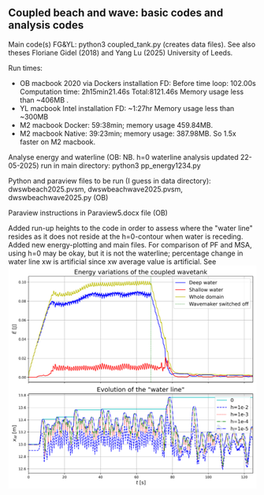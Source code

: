  ## Coupled beach and wave: basic codes and analysis codes

Main code(s) FG&YL: python3 coupled_tank.py (creates data files).
See also theses Floriane Gidel (2018) and Yang Lu (2025) University of Leeds.

Run times:
- OB macbook 2020 via Dockers installation FD: Before time loop: 102.00s Computation time: 2h15min21.46s Total:8121.46s Memory usage less than ~406MB . 
- YL macbook Intel installation FD: ~1:27hr Memory usage less than ~300MB
- M2 macbook Docker: 59:38min; memory usage 459.84MB.
- M2 macbook Native: 39:23min; memory usage: 387.98MB. So 1.5x faster on M2 macbook.

Analyse energy and waterline (OB: NB. h=0 waterline analysis updated 22-05-2025) run in main directory: python3 pp_energy1234.py 

Python and paraview files to be run (I guess in data directory): dwswbeach2025.pvsm, dwswbeachwave2025.pvsm, dwswbeachwave2025.py (OB)

Paraview instructions in Paraview5.docx file (OB)

Added run-up heights to the code in order to assess where the "water line" resides as it does not reside at the h=0-contour when water is receding. Added new energy-plotting and main files. For comparison of PF and MSA, using h=0 may be okay, but it is not the waterline; percentage change in water line xw is artificial since xw average value is artificial. See !["Water line" proxy's](energy_and_xw.png)
